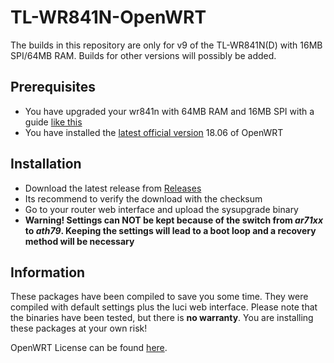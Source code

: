 # TL-WR841N-OpenWRT
The builds in this repository are only for v9 of the TL-WR841N(D) with 16MB SPI/64MB RAM. Builds for other versions will possibly be added.

## Prerequisites
- You have upgraded your wr841n with 64MB RAM and 16MB SPI with a guide [like this](https://wiki.freifunk.net/TP-Link_WR841ND/Flash_und_RAM_erweitern_bis_v12)
- You have installed the [latest official version](https://openwrt.org/toh/tp-link/tl-wr841nd) 18.06 of OpenWRT

## Installation
- Download the latest release from [Releases](https://github.com/technikamateur/TP-Link-WR841N-OpenWRT/releases)
- Its recommend to verify the download with the checksum
- Go to your router web interface and upload the sysupgrade binary
- **Warning! Settings can NOT be kept because of the switch from *ar71xx* to *ath79*. Keeping the settings will lead to a boot loop and a recovery method will be necessary**

## Information
These packages have been compiled to save you some time. They were compiled with default settings plus the luci web interface. Please note that the binaries have been tested, but there is **no warranty**. You are installing these packages at your own risk!

OpenWRT License can be found [here](https://github.com/openwrt/openwrt/blob/main/COPYING).
